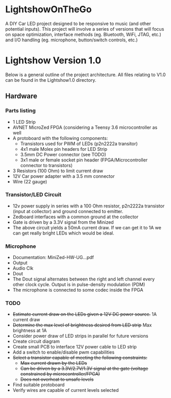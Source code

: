 # LightshowOnTheGo
A DIY Car LED project designed to be responsive to music (and other potential inputs). This project will involve a series of versions that will focus on space optimization, interface methods (eg. Bluetooth, WiFi, JTAG, etc.) and I/O handling (eg. microphone, button/switch controls, etc.)

# Lightshow Version 1.0

Below is a general outline of the project architecture. All files relating to V1.0 can be found in the Lightshow1.0 directory.

## Hardware

### Parts listing
* 1 LED Strip
* AVNET MicroZed FPGA (considering a Teensy 3.6 microcontroller as well
* A protoboard with the following components:
  * Transistors used for PWM of LEDs (p2n2222a transitor)
  * 4x1 male Molex pin headers for LED Strip
  * 3.5mm DC Power connector (see TODO)
  * 3x1 male or female socket pin header (FPGA/Microcontroller connector to transistors)
* 3 Resistors (100 Ohm) to limit current draw
* 12V Car power adapter with a 3.5 mm connector
* Wire (22 gauge)

### Transistor/LED Circuit
* 12v power supply in series with a 100 Ohm resistor, p2n2222a transistor (input at collector) and ground connected to emitter.
* Zedboard interfaces with a common ground at the collector
* Gate is driven by a 3.3V signal from the Minized
* The above circuit yields a 50mA current draw. If we can get it to 1A we can get really bright LEDs which would be ideal.

### Microphone

* Documentation: MiniZed-HW-UG...pdf
* Output
 * Audio Clk
 * Dout
* The Dout signal alternates between the right and left channel every other clock cycle. Output is in pulse-density modulation (PDM)
* The microphone is connected to some codec inside the FPGA


### TODO
* ~~Estimate current draw on the LEDs given a 12V DC power source.~~ 1A current draw
* ~~Determine the max level of brightness desired from LED strip~~ Max brightness at 1A
* Consider power draw of LED strips in parallel for future versions
* Create circuit diagram
* Create small PCB to interface 12V power cable to LED strip
 * Add a switch to enable/disable pwm capabilities
* ~~Select a transistor capable of meeting the following constraints:~~
  * ~~Max current drawn by the LEDs~~
  * ~~Can be driven by a 3.3V/2.7V/1.3V signal at the gate (voltage constrained by microcontroller/FPGA)~~
  * ~~Does not overheat to unsafe levels~~
* Find suitable protoboard
* Verify wires are capable of current levels selected

